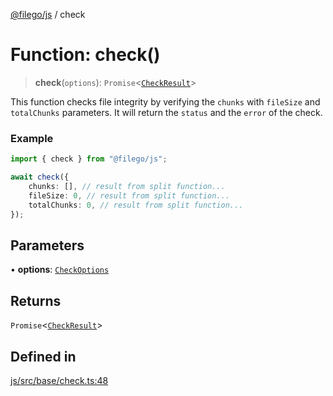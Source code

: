 [@filego/js](../README.md) / check

# Function: check()

> **check**(`options`): `Promise`\<[`CheckResult`](../type-aliases/CheckResult.md)\>

This function checks file integrity by verifying
the `chunks` with `fileSize` and `totalChunks` parameters.
It will return the `status` and the `error` of the check.

### Example

```ts
import { check } from "@filego/js";

await check({
    chunks: [], // result from split function...
    fileSize: 0, // result from split function...
    totalChunks: 0, // result from split function...
});
```

## Parameters

• **options**: [`CheckOptions`](../type-aliases/CheckOptions.md)

## Returns

`Promise`\<[`CheckResult`](../type-aliases/CheckResult.md)\>

## Defined in

[js/src/base/check.ts:48](https://github.com/alpheustangs/filego.js/blob/75c07655f62c9155e0e20706754cb14cbd642fe5/packages/js/src/base/check.ts#L48)
